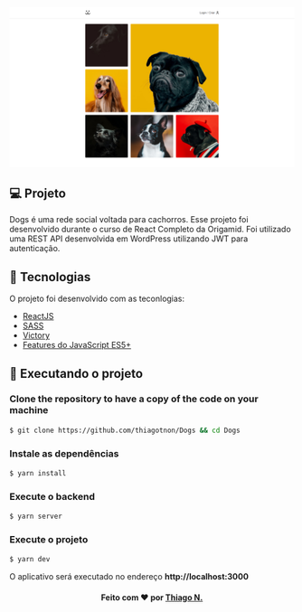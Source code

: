 ![Badge](.github/screenshot.png)

## 💻 Projeto

Dogs é uma rede social voltada para cachorros.
Esse projeto foi desenvolvido durante o curso de React Completo da Origamid.
Foi utilizado uma REST API desenvolvida em WordPress utilizando JWT para autenticação.

## 🧭 Tecnologias

O projeto foi desenvolvido com as teconlogias:

- [ReactJS](https://reactjs.org/)
- [SASS](https://sass-lang.com)
- [Victory](https://formidable.com/open-source/victory/)
- [Features do JavaScript ES5+](https://www.javascript.com/)

<h2>
  📌 Executando o projeto
</h2>

### Clone the repository to have a copy of the code on your machine

```bash
$ git clone https://github.com/thiagotnon/Dogs && cd Dogs
```

### Instale as dependências

```bash
$ yarn install
```

### Execute o backend

```bash
$ yarn server
```

### Execute o projeto

```bash
$ yarn dev
```

O aplicativo será executado no endereço **http://localhost:3000**

<h4 align=center>Feito com ❤️ por <a href="https://www.linkedin.com/in/thiago-nascimento-2540a0a3/">Thiago N.</a></h4>
